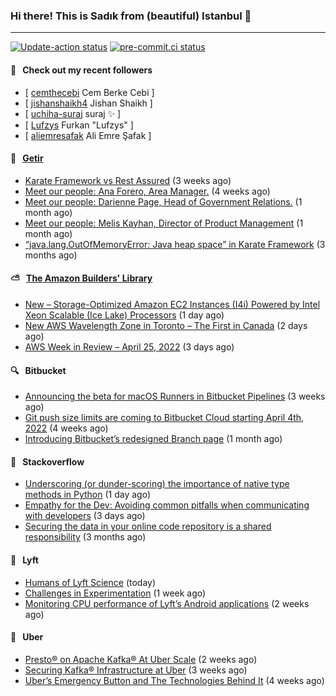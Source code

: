 ### Hi there! This is Sadık from (beautiful) Istanbul 👋

---

[![Update-action status](https://github.com/sadikkuzu/sadikkuzu/actions/workflows/sadikkuzu.yml/badge.svg)](https://github.com/sadikkuzu/sadikkuzu/actions/workflows/sadikkuzu.yml)
[![pre-commit.ci status](https://results.pre-commit.ci/badge/github/sadikkuzu/sadikkuzu/master.svg)](https://results.pre-commit.ci/latest/github/sadikkuzu/sadikkuzu/master)

#### 🔭 &nbsp; Check out my recent followers

- [ [cemthecebi](https://github.com/cemthecebi) Cem Berke Cebi ]
- [ [jishanshaikh4](https://github.com/jishanshaikh4) Jishan Shaikh ]
- [ [uchiha-suraj](https://github.com/uchiha-suraj) suraj ✨  ]
- [ [Lufzys](https://github.com/Lufzys) Furkan &#34;Lufzys&#34; ]
- [ [aliemresafak](https://github.com/aliemresafak) Ali Emre Şafak ]


#### 🚀 &nbsp; [Getir](https://technology.getir.com)

- [Karate Framework vs Rest Assured](https://medium.com/getir/karate-framework-vs-rest-assured-95482a61002e?source=rss----5138a1e0a250---4) (3 weeks ago)
- [Meet our people: Ana Forero, Area Manager.](https://medium.com/getir/meet-our-people-ana-forero-area-manager-755cac4941e?source=rss----5138a1e0a250---4) (4 weeks ago)
- [Meet our people: Darienne Page, Head of Government Relations.](https://medium.com/getir/meet-our-people-darienne-page-head-of-government-relations-585f4b50b26d?source=rss----5138a1e0a250---4) (1 month ago)
- [Meet our people: Melis Kayhan, Director of Product Management](https://medium.com/getir/meet-our-people-melis-kayhan-director-of-product-management-27e8f9913648?source=rss----5138a1e0a250---4) (1 month ago)
- [“java.lang.OutOfMemoryError: Java heap space” in Karate Framework](https://medium.com/getir/java-lang-outofmemoryerror-java-heap-space-in-karate-framework-dc5ad83fcd1b?source=rss----5138a1e0a250---4) (3 months ago)


#### ⛅ &nbsp; [The Amazon Builders' Library](https://aws.amazon.com/builders-library/)

- [New – Storage-Optimized Amazon EC2 Instances (I4i) Powered by Intel Xeon Scalable (Ice Lake) Processors](https://aws.amazon.com/blogs/aws/new-storage-optimized-amazon-ec2-instances-i4i-powered-by-intel-xeon-scalable-ice-lake-processors/) (1 day ago)
- [New AWS Wavelength Zone in Toronto – The First in Canada](https://aws.amazon.com/blogs/aws/new-aws-wavelength-zone-in-toronto-the-first-in-canada/) (2 days ago)
- [AWS Week in Review – April 25, 2022](https://aws.amazon.com/blogs/aws/aws-week-in-review-april-25-2022/) (3 days ago)


#### 🔍 &nbsp; Bitbucket

- [Announcing the beta for macOS Runners in Bitbucket Pipelines](https://bitbucket.org/blog/beta-macos-runners-bitbucket) (3 weeks ago)
- [Git push size limits are coming to Bitbucket Cloud starting April 4th, 2022](https://bitbucket.org/blog/git-push-size-limits-are-coming-to-bitbucket-cloud-starting-april-4th-2022) (4 weeks ago)
- [Introducing Bitbucket’s redesigned Branch page](https://bitbucket.org/blog/introducing-bitbuckets-redesigned-branch-page) (1 month ago)


#### 📰 &nbsp; Stackoverflow

- [Underscoring (or dunder-scoring) the importance of native type methods in Python](https://stackoverflow.blog/2022/04/27/underscoring-or-dunder-scoring-the-importance-of-native-type-methods-in-python/) (1 day ago)
- [Empathy for the Dev: Avoiding common pitfalls when communicating with developers](https://stackoverflow.blog/2022/04/25/empathy-for-the-dev-avoiding-common-pitfalls-when-communicating-with-developers/) (3 days ago)
- [Securing the data in your online code repository is a shared responsibility](https://stackoverflow.blog/2022/01/24/securing-the-data-in-your-online-code-repository-is-a-shared-responsibility/) (3 months ago)

#### 🚕 &nbsp; Lyft

- [Humans of Lyft Science](https://eng.lyft.com/humans-of-lyft-science-372a4ff226c0?source=rss----25cd379abb8---4) (today)
- [Challenges in Experimentation](https://eng.lyft.com/challenges-in-experimentation-be9ab98a7ef4?source=rss----25cd379abb8---4) (1 week ago)
- [Monitoring CPU performance of Lyft’s Android applications](https://eng.lyft.com/monitoring-cpu-performance-of-lyfts-android-applications-4e36fafffe12?source=rss----25cd379abb8---4) (2 weeks ago)

#### 🚕 &nbsp; Uber

- [Presto® on Apache Kafka® At Uber Scale](https://eng.uber.com/presto-on-apache-kafka-at-uber-scale/) (2 weeks ago)
- [Securing Kafka® Infrastructure at Uber](https://eng.uber.com/securing-kafka-infrastructure-at-uber/) (3 weeks ago)
- [Uber’s Emergency Button and The Technologies Behind It](https://eng.uber.com/ubers-emergency-button-and-the-technologies-behind-it/) (4 weeks ago)

